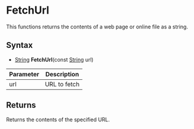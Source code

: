 # FetchUrl

This functions returns the contents of a web page or online file as a string.

## Syntax

- [String](String.md) **FetchUrl**(const [String](String.md) url)

| Parameter | Description |
|---|---|
| url | URL to fetch |

## Returns

Returns the contents of the specified URL.
